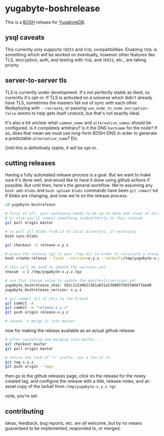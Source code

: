 # yugabyte-boshrelease

This is a [BOSH](http://bosh.io/) release for [YugabyteDB](https://github.com/yugabyte/yugabyte-db).

## ysql caveats

This currently only supports `YEDIS` and `YCQL` compatibilities. Enabling `YSQL` is something which will be worked on eventually, however other features like TLS, encryption, auth, and testing with `YCQL` and `YEDIS`, etc., are taking priorty.

## server-to-server tls

TLS is currently under development. It's not perfectly stable as liked, so currently it's opt-in. If TLS is activated on a universe which didn't already have TLS, sometimes the masters fall out of sync with each other. Redeploying with `--recreate`, or passing `use_node_to_node_encryption: false` seems to help gets itself unstuck, but that's not exactly ideal.

It's also a bit unclear what `common_name` and `alternative_names` should be configured. Is it completely arbitrary? Is it the DNS `hostname` for the node? If so, does that mean we must use long-form BOSH-DNS in order to generate a predictable `alternative_name`? Etc.

Until this is definitively stable, it will be opt-in.

## cutting releases

Having a fully automated release process is a goal. But we want to make sure it's done well, and would like to have it done using github actions if possible. But until then, here's the general workflow. We're assuming any `bosh add-blobs` and `bosh upload-blobs` commands have been `git commit`'ed if blobs are changing, and now we're on the release process.

```sh
cd yugabyte-boshrelease

# first of all, your workspace needs to be up-to-date and clean of dirty commits,
# or else you'll commit something inadvertently to this release
git pull origin master

# to pull all blobs from s3 to local directory, if necessary
bosh sync-blobs

git checkout -b release-x.y.z

# place the release tgz in your /tmp dir in order to calculate a shasum on it, and to upload to a github release
bosh create-release --final --version=x.y.z --tarball=/tmp/yugabyte-x.y.z.tgz

# this will be used to update the versions.yml
shasum -a 1 /tmp/yugabyte-x.y.z.tgz

# use that shasum value to update the manifests/versions.yml
yugabyte_boshrelease_sha1: 582c112d4621361a031e530885f5653868f1bbd0
yugabyte_boshrelease_version: x.y.z

# git commit all of this to the branch
git commit -A
git commit -m "release-x.y.z"
git push origin release-x.y.z

# squash 'n merge it into master
```

now for making the release available as an actual github release:

```sh
# after squashing and merging into master...
git checkout master
git pull origin master

# notice the lack of 'v' prefix. not a fan of it.
git tag x.y.z
git push origin --tags
```

then go to the github releases page, click on the release for the newly created tag, and configure the release with a title, release notes, and an asset copy of the tarball from `/tmp/yugabyte-x.y.z.tgz`

voila, you're set.

## contributing

Ideas, feedback, bug reports, etc. are all welcome, _but_ by no means guaranteed to be implemented, responded to, or merged.
